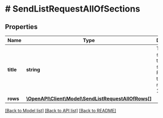 # # SendListRequestAllOfSections

## Properties

Name | Type | Description | Notes
------------ | ------------- | ------------- | -------------
**title** | **string** | Title of section, up to 24 symbols. Required if there are more then 1 section | [optional]
**rows** | [**\OpenAPI\Client\Model\SendListRequestAllOfRows[]**](SendListRequestAllOfRows.md) |  |

[[Back to Model list]](../../README.md#models) [[Back to API list]](../../README.md#endpoints) [[Back to README]](../../README.md)
